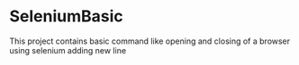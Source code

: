 # SeleniumBasic
This project contains basic command like opening and closing of a browser using selenium
adding new line
